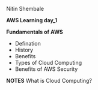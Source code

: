 Nitin Shembale 

**AWS Learning day_1**

__Fundamentals of AWS__

- Defination
- History
- Benefits
- Types of Cloud Computing
- Benefits of AWS Security

**NOTES**
What is Cloud Computing?
